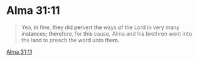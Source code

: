# Alma 31:11

> Yea, in fine, they did pervert the ways of the Lord in very many instances; therefore, for this cause, Alma and his brethren went into the land to preach the word unto them.

[Alma 31:11](https://www.churchofjesuschrist.org/study/scriptures/bofm/alma/31?lang=eng&id=p11#p11)


